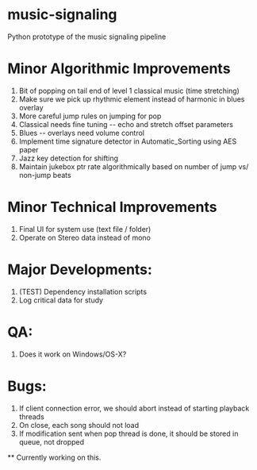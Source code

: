# music-signaling
Python prototype of the music signaling pipeline

# Minor Algorithmic Improvements
1. Bit of popping on tail end of level 1 classical music (time stretching)
2. Make sure we pick up rhythmic element instead of harmonic in blues overlay
3. More careful jump rules on jumping for pop
4. Classical needs fine tuning -- echo and stretch offset parameters
5. Blues -- overlays need volume control
6. Implement time signature detector in Automatic_Sorting using AES paper
7. Jazz key detection for shifting
8. Maintain jukebox ptr rate algorithmically based on number of jump vs/ non-jump beats

# Minor Technical Improvements
1. Final UI for system use (text file / folder)
2. Operate on Stereo data instead of mono


# Major Developments:
1. (TEST) Dependency installation scripts
2. Log critical data for study


# QA:
1. Does it work on Windows/OS-X?

# Bugs:
1. If client connection error, we should abort instead of starting playback threads
2. On close, each song should not load
3. If modification sent when pop thread is done, it should be stored in queue, not dropped


** Currently working on this.





